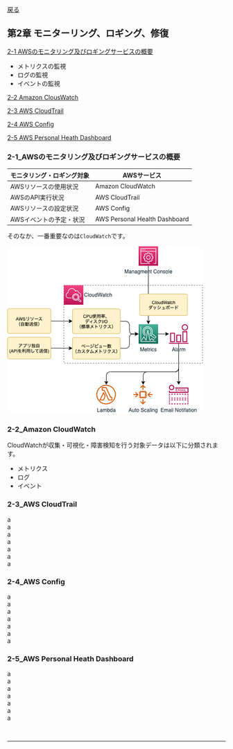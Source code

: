 [戻る](../README.md)
## 第2章 モニターリング、ロギング、修復

[2-1 AWSのモニタリング及びロギングサービスの概要](#2-1)
- メトリクスの監視  
- ログの監視  
- イベントの監視  

[2-2 Amazon ClousWatch](#2-2)

[2-3 AWS CloudTrail](#2-3)

[2-4 AWS Config](#2-4)

[2-5 AWS Personal Heath Dashboard](#2-5)


<a id="2-1"></a>
### 2-1_AWSのモニタリング及びロギングサービスの概要

| モニタリング・ロギング対象  | AWSサービス |
| ------------- | ------------- |
| AWSリソースの使用状況  | Amazon CloudWatch  |
| AWSのAPI実行状況  | AWS CloudTrail  |
| AWSリソースの設定状況  | AWS Config  |
| AWSイベントの予定・状況  | AWS Personal Health Dashboard  |

そのなか、一番重要なのは`CloudWatch`です。

![chapter1_page1.drawio.png](../drawio/chapter1_page1.drawio.png)

<a id="2-2"></a>
### 2-2_Amazon CloudWatch

CloudWatchが収集・可視化・障害検知を行う対象データは以下に分類されます。
- メトリクス
- ログ
- イベント


<a id="2-3"></a>
### 2-3_AWS CloudTrail
a  
a  
a  
a  
a  
a  
a  

<a id="2-4"></a>
### 2-4_AWS Config
a  
a  
a  
a  
a  
a  
a  


<a id="2-5"></a>
### 2-5_AWS Personal Heath Dashboard
a  
a  
a  
a  
a  
a  
a  





<br>

-----